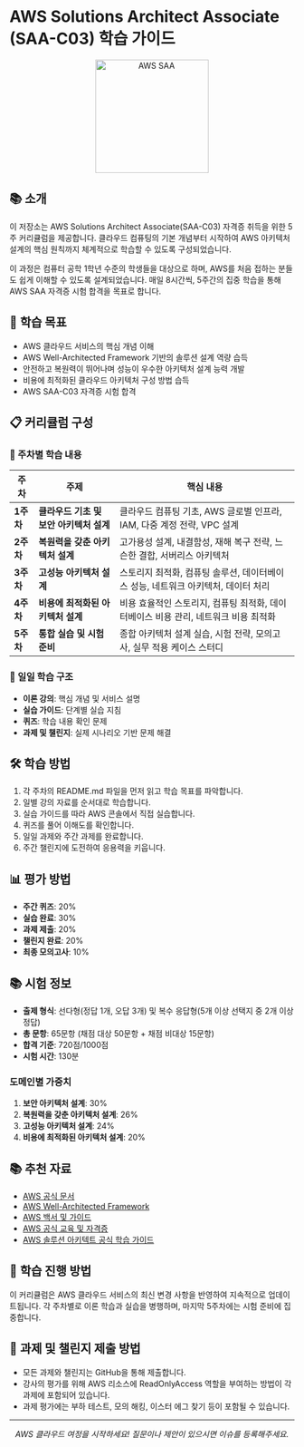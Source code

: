 # AWS Solutions Architect Associate (SAA-C03) 학습 가이드

<p align="center">
  <img src="https://d1.awsstatic.com/training-and-certification/certification-badges/AWS-Certified-Solutions-Architect-Associate_badge.3419559c682629072f1eb968d59dea0741772c0f.png" alt="AWS SAA" width="200"/>
</p>

## 📚 소개

이 저장소는 AWS Solutions Architect Associate(SAA-C03) 자격증 취득을 위한 5주 커리큘럼을 제공합니다. 클라우드 컴퓨팅의 기본 개념부터 시작하여 AWS 아키텍처 설계의 핵심 원칙까지 체계적으로 학습할 수 있도록 구성되었습니다.

이 과정은 컴퓨터 공학 1학년 수준의 학생들을 대상으로 하며, AWS를 처음 접하는 분들도 쉽게 이해할 수 있도록 설계되었습니다. 매일 8시간씩, 5주간의 집중 학습을 통해 AWS SAA 자격증 시험 합격을 목표로 합니다.

## 🎯 학습 목표

- AWS 클라우드 서비스의 핵심 개념 이해
- AWS Well-Architected Framework 기반의 솔루션 설계 역량 습득
- 안전하고 복원력이 뛰어나며 성능이 우수한 아키텍처 설계 능력 개발
- 비용에 최적화된 클라우드 아키텍처 구성 방법 습득
- AWS SAA-C03 자격증 시험 합격

## 📋 커리큘럼 구성

### 📅 주차별 학습 내용

| 주차 | 주제 | 핵심 내용 |
|------|------|---------|
| **1주차** | **클라우드 기초 및 보안 아키텍처 설계** | 클라우드 컴퓨팅 기초, AWS 글로벌 인프라, IAM, 다중 계정 전략, VPC 설계 |
| **2주차** | **복원력을 갖춘 아키텍처 설계** | 고가용성 설계, 내결함성, 재해 복구 전략, 느슨한 결합, 서버리스 아키텍처 |
| **3주차** | **고성능 아키텍처 설계** | 스토리지 최적화, 컴퓨팅 솔루션, 데이터베이스 성능, 네트워크 아키텍처, 데이터 처리 |
| **4주차** | **비용에 최적화된 아키텍처 설계** | 비용 효율적인 스토리지, 컴퓨팅 최적화, 데이터베이스 비용 관리, 네트워크 비용 최적화 |
| **5주차** | **통합 실습 및 시험 준비** | 종합 아키텍처 설계 실습, 시험 전략, 모의고사, 실무 적용 케이스 스터디 |

### 📝 일일 학습 구조

- **이론 강의**: 핵심 개념 및 서비스 설명
- **실습 가이드**: 단계별 실습 지침
- **퀴즈**: 학습 내용 확인 문제
- **과제 및 챌린지**: 실제 시나리오 기반 문제 해결

## 🛠️ 학습 방법

1. 각 주차의 README.md 파일을 먼저 읽고 학습 목표를 파악합니다.
2. 일별 강의 자료를 순서대로 학습합니다.
3. 실습 가이드를 따라 AWS 콘솔에서 직접 실습합니다.
4. 퀴즈를 풀어 이해도를 확인합니다.
5. 일일 과제와 주간 과제를 완료합니다.
6. 주간 챌린지에 도전하여 응용력을 키웁니다.

## 📊 평가 방법

- **주간 퀴즈**: 20%
- **실습 완료**: 30%
- **과제 제출**: 20%
- **챌린지 완료**: 20%
- **최종 모의고사**: 10%

## 📚 시험 정보

- **출제 형식**: 선다형(정답 1개, 오답 3개) 및 복수 응답형(5개 이상 선택지 중 2개 이상 정답)
- **총 문항**: 65문항 (채점 대상 50문항 + 채점 비대상 15문항)
- **합격 기준**: 720점/1000점
- **시험 시간**: 130분

### 도메인별 가중치
1. **보안 아키텍처 설계**: 30%
2. **복원력을 갖춘 아키텍처 설계**: 26%
3. **고성능 아키텍처 설계**: 24%
4. **비용에 최적화된 아키텍처 설계**: 20%

## 📚 추천 자료

- [AWS 공식 문서](https://docs.aws.amazon.com/)
- [AWS Well-Architected Framework](https://aws.amazon.com/architecture/well-architected/)
- [AWS 백서 및 가이드](https://aws.amazon.com/whitepapers/)
- [AWS 공식 교육 및 자격증](https://aws.amazon.com/training/)
- [AWS 솔루션 아키텍트 공식 학습 가이드](https://aws.amazon.com/certification/certified-solutions-architect-associate/)

## 🔄 학습 진행 방법

이 커리큘럼은 AWS 클라우드 서비스의 최신 변경 사항을 반영하여 지속적으로 업데이트됩니다. 각 주차별로 이론 학습과 실습을 병행하며, 마지막 5주차에는 시험 준비에 집중합니다.

## 📝 과제 및 챌린지 제출 방법

- 모든 과제와 챌린지는 GitHub을 통해 제출합니다.
- 강사의 평가를 위해 AWS 리소스에 ReadOnlyAccess 역할을 부여하는 방법이 각 과제에 포함되어 있습니다.
- 과제 평가에는 부하 테스트, 모의 해킹, 이스터 에그 찾기 등이 포함될 수 있습니다.

---

<p align="center">
  <i>AWS 클라우드 여정을 시작하세요! 질문이나 제안이 있으시면 이슈를 등록해주세요.</i>
</p>